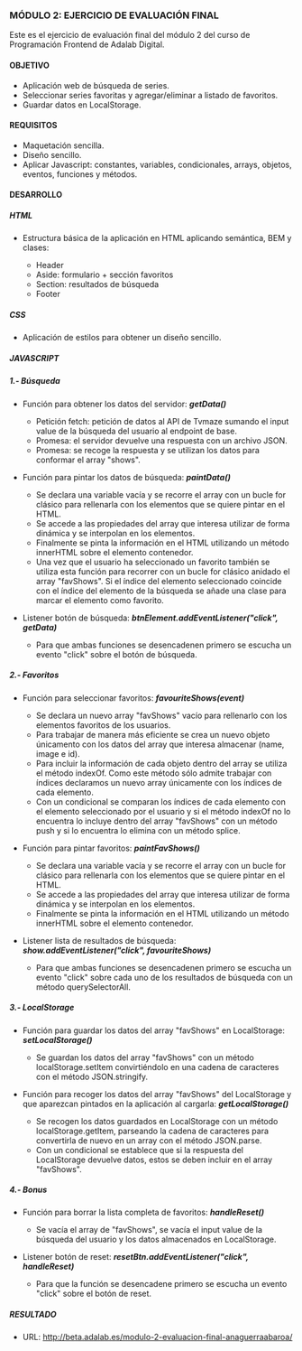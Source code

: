 ### **MÓDULO 2: EJERCICIO DE EVALUACIÓN FINAL**

Este es el ejercicio de evaluación final del módulo 2 del curso de Programación Frontend de Adalab Digital.

#### **OBJETIVO**

- Aplicación web de búsqueda de series.
- Seleccionar series favoritas y agregar/eliminar a listado de favoritos.
- Guardar datos en LocalStorage.

#### **REQUISITOS**

- Maquetación sencilla.
- Diseño sencillo.
- Aplicar Javascript: constantes, variables, condicionales, arrays, objetos, eventos, funciones y métodos.

#### **DESARROLLO**

##### **HTML**

- Estructura básica de la aplicación en HTML aplicando semántica, BEM y clases:

  - Header
  - Aside: formulario + sección favoritos
  - Section: resultados de búsqueda
  - Footer

##### **CSS**

- Aplicación de estilos para obtener un diseño sencillo.

##### **JAVASCRIPT**

##### **1.- Búsqueda**

- Función para obtener los datos del servidor: **_getData()_**

  - Petición fetch: petición de datos al API de Tvmaze sumando el input value de la búsqueda del usuario al endpoint de base.
  - Promesa: el servidor devuelve una respuesta con un archivo JSON.
  - Promesa: se recoge la respuesta y se utilizan los datos para conformar el array "shows".

- Función para pintar los datos de búsqueda: **_paintData()_**

  - Se declara una variable vacía y se recorre el array con un bucle for clásico para rellenarla con los elementos que se quiere pintar en el HTML.
  - Se accede a las propiedades del array que interesa utilizar de forma dinámica y se interpolan en los elementos.
  - Finalmente se pinta la información en el HTML utilizando un método innerHTML sobre el elemento contenedor.
  - Una vez que el usuario ha seleccionado un favorito también se utiliza esta función para recorrer con un bucle for clásico anidado el array "favShows". Si el índice del elemento seleccionado coincide con el índice del elemento de la búsqueda se añade una clase para marcar el elemento como favorito.

- Listener botón de búsqueda: **_btnElement.addEventListener("click", getData)_**

  - Para que ambas funciones se desencadenen primero se escucha un evento "click" sobre el botón de búsqueda.

##### **2.- Favoritos**

- Función para seleccionar favoritos: **_favouriteShows(event)_**

  - Se declara un nuevo array "favShows" vacío para rellenarlo con los elementos favoritos de los usuarios.
  - Para trabajar de manera más eficiente se crea un nuevo objeto únicamento con los datos del array que interesa almacenar (name, image e id).
  - Para incluir la información de cada objeto dentro del array se utiliza el método indexOf. Como este método sólo admite trabajar con índices declaramos un nuevo array únicamente con los índices de cada elemento.
  - Con un condicional se comparan los índices de cada elemento con el elemento seleccionado por el usuario y si el método indexOf no lo encuentra lo incluye dentro del array "favShows" con un método push y si lo encuentra lo elimina con un método splice.

- Función para pintar favoritos: **_paintFavShows()_**

  - Se declara una variable vacía y se recorre el array con un bucle for clásico para rellenarla con los elementos que se quiere pintar en el HTML.
  - Se accede a las propiedades del array que interesa utilizar de forma dinámica y se interpolan en los elementos.
  - Finalmente se pinta la información en el HTML utilizando un método innerHTML sobre el elemento contenedor.

- Listener lista de resultados de búsqueda: **_show.addEventListener("click", favouriteShows)_**

  - Para que ambas funciones se desencadenen primero se escucha un evento "click" sobre cada uno de los resultados de búsqueda con un método querySelectorAll.

##### **3.- LocalStorage**

- Función para guardar los datos del array "favShows" en LocalStorage: **_setLocalStorage()_**

  - Se guardan los datos del array "favShows" con un método localStorage.setItem convirtiéndolo en una cadena de caracteres con el método JSON.stringify.

- Función para recoger los datos del array "favShows" del LocalStorage y que aparezcan pintados en la aplicación al cargarla: **_getLocalStorage()_**

  - Se recogen los datos guardados en LocalStorage con un método localStorage.getItem, parseando la cadena de caracteres para convertirla de nuevo en un array con el método JSON.parse.
  - Con un condicional se establece que si la respuesta del LocalStorage devuelve datos, estos se deben incluir en el array "favShows".

##### **4.- Bonus**

- Función para borrar la lista completa de favoritos: **_handleReset()_**

  - Se vacía el array de "favShows", se vacía el input value de la búsqueda del usuario y los datos almacenados en LocalStorage.

- Listener botón de reset: **_resetBtn.addEventListener("click", handleReset)_**

  - Para que la función se desencadene primero se escucha un evento "click" sobre el botón de reset.

##### **RESULTADO**

- URL: http://beta.adalab.es/modulo-2-evaluacion-final-anaguerraabaroa/
